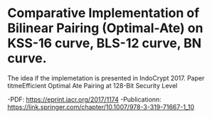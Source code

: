 # Comparative Implementation of Bilinear Pairing (Optimal-Ate) on KSS-16 curve, BLS-12 curve, BN curve.

The idea if the implemetation is presented in IndoCrypt 2017.
Paper titmeEfficient Optimal Ate Pairing at 128-Bit Security Level

-PDF: https://eprint.iacr.org/2017/1174
-Publicationn: https://link.springer.com/chapter/10.1007/978-3-319-71667-1_10
